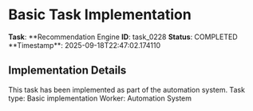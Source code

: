 # Basic Task Implementation

**Task**: **Recommendation Engine
**ID**: task_0228
**Status**: COMPLETED
**Timestamp\*\*: 2025-09-18T22:47:02.174110

## Implementation Details

This task has been implemented as part of the automation system.
Task type: Basic implementation
Worker: Automation System
